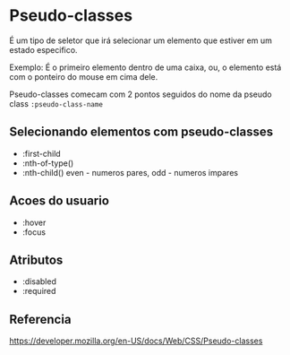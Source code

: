 # Pseudo-classes

É um tipo de seletor que irá selecionar um elemento que estiver em um estado especifico.

Exemplo: É o primeiro elemento dentro de uma caixa, ou, o elemento está com o ponteiro do mouse em cima dele.

Pseudo-classes comecam com 2 pontos seguidos do nome da pseudo class
`:pseudo-class-name`

## Selecionando elementos com pseudo-classes

* :first-child
* :nth-of-type()
* :nth-child() even - numeros pares, odd - numeros impares

## Acoes do usuario

* :hover
* :focus

## Atributos

* :disabled
* :required

## Referencia

https://developer.mozilla.org/en-US/docs/Web/CSS/Pseudo-classes